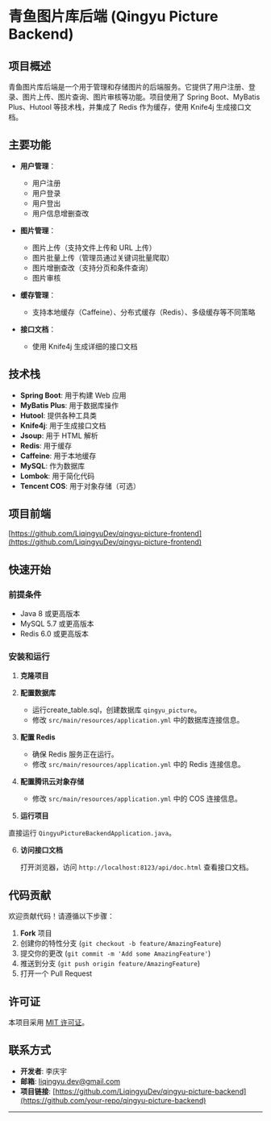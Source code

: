 # 青鱼图片库后端 (Qingyu Picture Backend)

## 项目概述

青鱼图片库后端是一个用于管理和存储图片的后端服务。它提供了用户注册、登录、图片上传、图片查询、图片审核等功能。项目使用了
Spring Boot、MyBatis Plus、Hutool 等技术栈，并集成了 Redis 作为缓存，使用 Knife4j 生成接口文档。

## 主要功能

- **用户管理**：
    - 用户注册
    - 用户登录
    - 用户登出
    - 用户信息增删查改

- **图片管理**：
    - 图片上传（支持文件上传和 URL 上传）
    - 图片批量上传（管理员通过关键词批量爬取）
    - 图片增删查改（支持分页和条件查询）
    - 图片审核

- **缓存管理**：
    - 支持本地缓存（Caffeine）、分布式缓存（Redis）、多级缓存等不同策略

- **接口文档**：
    - 使用 Knife4j 生成详细的接口文档

## 技术栈

- **Spring Boot**: 用于构建 Web 应用
- **MyBatis Plus**: 用于数据库操作
- **Hutool**: 提供各种工具类
- **Knife4j**: 用于生成接口文档
- **Jsoup**: 用于 HTML 解析
- **Redis**: 用于缓存
- **Caffeine**: 用于本地缓存
- **MySQL**: 作为数据库
- **Lombok**: 用于简化代码
- **Tencent COS**: 用于对象存储（可选）

## 项目前端
[https://github.com/LiqingyuDev/qingyu-picture-frontend](https://github.com/LiqingyuDev/qingyu-picture-frontend)

## 快速开始

### 前提条件

- Java 8 或更高版本
- MySQL 5.7 或更高版本
- Redis 6.0 或更高版本

### 安装和运行

1. **克隆项目**
2. **配置数据库**

    - 运行create_table.sql，创建数据库 `qingyu_picture`。
    - 修改 `src/main/resources/application.yml` 中的数据库连接信息。

3. **配置 Redis**

    - 确保 Redis 服务正在运行。
    - 修改 `src/main/resources/application.yml` 中的 Redis 连接信息。

4. **配置腾讯云对象存储**

    - 修改 `src/main/resources/application.yml` 中的 COS 连接信息。
5. **运行项目**

直接运行 `QingyuPictureBackendApplication.java`。

6. **访问接口文档**

   打开浏览器，访问 `http://localhost:8123/api/doc.html` 查看接口文档。

## 代码贡献

欢迎贡献代码！请遵循以下步骤：

1. **Fork** 项目
2. 创建你的特性分支 (`git checkout -b feature/AmazingFeature`)
3. 提交你的更改 (`git commit -m 'Add some AmazingFeature'`)
4. 推送到分支 (`git push origin feature/AmazingFeature`)
5. 打开一个 Pull Request

## 许可证

本项目采用 [MIT 许可证](LICENSE)。

## 联系方式

- **开发者**: 李庆宇
- **邮箱**: liqingyu.dev@gmail.com
- **项目链接**: [https://github.com/LiqingyuDev/qingyu-picture-backend](https://github.com/your-repo/qingyu-picture-backend)

---
   
   

